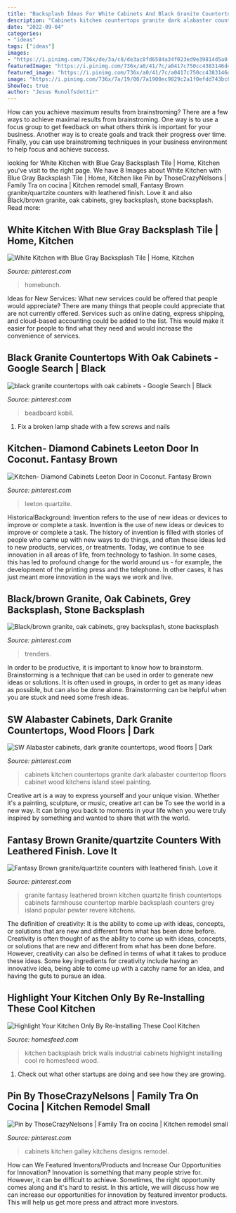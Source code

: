 ```yaml
---
title: "Backsplash Ideas For White Cabinets And Black Granite Countertops - Leeton Quartzite"
description: "Cabinets kitchen countertops granite dark alabaster countertop floors cabinet wood kitchens island steel painting"
date: "2022-09-04"
categories:
- "ideas"
tags: ["ideas"]
images:
- "https://i.pinimg.com/736x/de/3a/c8/de3ac8fd6584a34f023ed9e39814d5a0.jpg"
featuredImage: "https://i.pinimg.com/736x/a0/41/7c/a0417c750cc4383146d43cbe4856acbb.jpg"
featured_image: "https://i.pinimg.com/736x/a0/41/7c/a0417c750cc4383146d43cbe4856acbb.jpg"
image: "https://i.pinimg.com/736x/7a/19/00/7a1900ec9829c2a1f0efdd743bc64d1f.jpg"
ShowToc: true
author: "Jesus Runolfsdottir"
---
```



How can you achieve maximum results from brainstroming?
There are a few ways to achieve maximal results from brainstroming. One way is to use a focus group to get feedback on what others think is important for your business. Another way is to create goals and track their progress over time. Finally, you can use brainstroming techniques in your business environment to help focus and achieve success.

	

		
looking for White Kitchen with Blue Gray Backsplash Tile | Home, Kitchen you've visit to the right page. We have 8 Images about White Kitchen with Blue Gray Backsplash Tile | Home, Kitchen like Pin by ThoseCrazyNelsons | Family Tra on cocina | Kitchen remodel small, Fantasy Brown granite/quartzite counters with leathered finish. Love it and also Black/brown granite, oak cabinets, grey backsplash, stone backsplash. Read more:
		
    
## White Kitchen With Blue Gray Backsplash Tile | Home, Kitchen

<img loading=lazy src="https://i.pinimg.com/736x/7d/74/ee/7d74eeba72abbe88282e062e436837ad.jpg" onerror="this.onerror=null;this.src='https://tse3.mm.bing.net/th?id=OIP.HJifcf7_33eAa73AjOEyrwHaLG&amp;pid=15.1';" alt="White Kitchen with Blue Gray Backsplash Tile | Home, Kitchen">

_Source: pinterest.com_

>homebunch. 

	

Ideas for New Services: What new services could be offered that people would appreciate?
There are many things that people could appreciate that are not currently offered. Services such as online dating, express shipping, and cloud-based accounting could be added to the list. This would make it easier for people to find what they need and would increase the convenience of services.

    
## Black Granite Countertops With Oak Cabinets - Google Search | Black

<img loading=lazy src="https://i.pinimg.com/736x/7a/19/00/7a1900ec9829c2a1f0efdd743bc64d1f.jpg" onerror="this.onerror=null;this.src='https://tse3.mm.bing.net/th?id=OIP.YcUDushtoTfF0Gn4DOeUXQHaLf&amp;pid=15.1';" alt="black granite countertops with oak cabinets - Google Search | Black">

_Source: pinterest.com_

>beadboard kobil. 

	

1. Fix a broken lamp shade with a few screws and nails

    
## Kitchen- Diamond Cabinets Leeton Door In Coconut. Fantasy Brown

<img loading=lazy src="https://i.pinimg.com/736x/45/6c/44/456c44fd79e7e3420e1b219dc11738fa.jpg" onerror="this.onerror=null;this.src='https://tse4.mm.bing.net/th?id=OIP.hokd-HfHTYuY5x7KSzDQ0wHaJ3&amp;pid=15.1';" alt="Kitchen- Diamond Cabinets Leeton Door in Coconut. Fantasy Brown">

_Source: pinterest.com_

>leeton quartzite. 

	

HistoricalBackground: Invention refers to the use of new ideas or devices to improve or complete a task.
Invention is the use of new ideas or devices to improve or complete a task. The history of invention is filled with stories of people who came up with new ways to do things, and often these ideas led to new products, services, or treatments. Today, we continue to see innovation in all areas of life, from technology to fashion. In some cases, this has led to profound change for the world around us - for example, the development of the printing press and the telephone. In other cases, it has just meant more innovation in the ways we work and live.

    
## Black/brown Granite, Oak Cabinets, Grey Backsplash, Stone Backsplash

<img loading=lazy src="https://i.pinimg.com/736x/de/3a/c8/de3ac8fd6584a34f023ed9e39814d5a0.jpg" onerror="this.onerror=null;this.src='https://tse2.mm.bing.net/th?id=OIP.gb6-DOOJivdkf_RbG9szEgHaJ3&amp;pid=15.1';" alt="Black/brown granite, oak cabinets, grey backsplash, stone backsplash">

_Source: pinterest.com_

>trenders. 

	

In order to be productive, it is important to know how to brainstorm. Brainstorming is a technique that can be used in order to generate new ideas or solutions. It is often used in groups, in order to get as many ideas as possible, but can also be done alone. Brainstorming can be helpful when you are stuck and need some fresh ideas.

    
## SW Alabaster Cabinets, Dark Granite Countertops, Wood Floors | Dark

<img loading=lazy src="https://i.pinimg.com/736x/a0/41/7c/a0417c750cc4383146d43cbe4856acbb.jpg" onerror="this.onerror=null;this.src='https://tse1.mm.bing.net/th?id=OIP.geCISrj1Q2oBX4KAaDlvzwHaJ3&amp;pid=15.1';" alt="SW Alabaster cabinets, dark granite countertops, wood floors | Dark">

_Source: pinterest.com_

>cabinets kitchen countertops granite dark alabaster countertop floors cabinet wood kitchens island steel painting. 

	

Creative art is a way to express yourself and your unique vision. Whether it's a painting, sculpture, or music, creative art can be To see the world in a new way. It can bring you back to moments in your life when you were truly inspired by something and wanted to share that with the world.

    
## Fantasy Brown Granite/quartzite Counters With Leathered Finish. Love It

<img loading=lazy src="https://i.pinimg.com/736x/f5/da/85/f5da8596ff5cb9ebad4566ed149bd857--new-kitchen-kitchen-reno.jpg" onerror="this.onerror=null;this.src='https://tse1.mm.bing.net/th?id=OIP.g40k7k9vb7ZjDpwy-sMmOwHaJ3&amp;pid=15.1';" alt="Fantasy Brown granite/quartzite counters with leathered finish. Love it">

_Source: pinterest.com_

>granite fantasy leathered brown kitchen quartzite finish countertops cabinets farmhouse countertop marble backsplash counters grey island popular pewter revere kitchens. 

	

The definition of creativity: It is the ability to come up with ideas, concepts, or solutions that are new and different from what has been done before.
Creativity is often thought of as the ability to come up with ideas, concepts, or solutions that are new and different from what has been done before. However, creativity can also be defined in terms of what it takes to produce these ideas. Some key ingredients for creativity include having an innovative idea, being able to come up with a catchy name for an idea, and having the guts to pursue an idea.

    
## Highlight Your Kitchen Only By Re-Installing These Cool Kitchen

<img loading=lazy src="http://homesfeed.com/wp-content/uploads/2019/05/industrial-kitchen-design-brick-walls-and-backsplash-wood-countertop-black-kitchen-cabinets-lighter-wood-plank-floors-stainless-steel-kitchen-utensils.jpg" onerror="this.onerror=null;this.src='https://tse3.mm.bing.net/th?id=OIP.MqddN3n3jUfJjIEJFCt-QgHaNd&amp;pid=15.1';" alt="Highlight Your Kitchen Only By Re-Installing These Cool Kitchen">

_Source: homesfeed.com_

>kitchen backsplash brick walls industrial cabinets highlight installing cool re homesfeed wood. 

	

1. Check out what other startups are doing and see how they are growing.

    
## Pin By ThoseCrazyNelsons | Family Tra On Cocina | Kitchen Remodel Small

<img loading=lazy src="https://i.pinimg.com/736x/a1/46/18/a146187fbc9ad33386f849e58b4fd45f--small-kitchens-kitchens-with-white-cabinets.jpg" onerror="this.onerror=null;this.src='https://tse1.mm.bing.net/th?id=OIP.U2oa8uBzJcvbpa7YNemjsQHaLD&amp;pid=15.1';" alt="Pin by ThoseCrazyNelsons | Family Tra on cocina | Kitchen remodel small">

_Source: pinterest.com_

>cabinets kitchen galley kitchens designs remodel. 

	

How can We Featured Inventors/Products and Increase Our Opportunities for Innovation?
Innovation is something that many people strive for. However, it can be difficult to achieve. Sometimes, the right opportunity comes along and it's hard to resist. In this article, we will discuss how we can increase our opportunities for innovation by featured inventor products. This will help us get more press and attract more investors.

